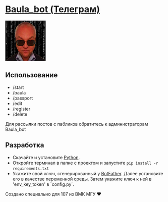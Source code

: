 <a href='https://t.me/baula_bot'>
    <h1>Baula_bot (Телеграм)</h1>
    <img src='Other/icon.png'></img>
</a>

<h2>Использование</h2>
<ul>
    <li>/start</li>
    <li>/baula</li>
    <li>/passport</li>
    <li>/edit</li>
    <li>/register</li>
    <li>/delete</li>
</ul>
<p>Для рассылки постов с пабликов обратитесь к администраторам Baula_bot</p>
<h2>Разработка</h2>
<ul>
    <li>
        Скачайте и установите <a href='ps://www.python.org/downloads/'>Python</a>.
    </li>
    <li>
        Откройте терминал в папке с проектом и запустите
        <code>pip install -r requirements.txt</code>
    </li>
    <li>
        Укажите свой ключ, сгенерированный у <a href='https://t.me/botfather'>BotFather</a>. Далее установите его в качестве переменной среды. Затем укажите ключ к ней в 'env_key_token' в `config.py`.
    </li>
</ul>

<p>Создано специально для 107 из ВМК МГУ ❤</p>
